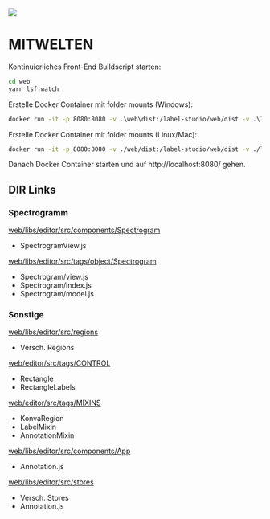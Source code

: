 <img src="https://user-images.githubusercontent.com/12534576/192582340-4c9e4401-1fe6-4dbb-95bb-fdbba5493f61.png"/>


# MITWELTEN


Kontinuierliches Front-End Buildscript starten:

```bash
cd web
yarn lsf:watch
```

Erstelle Docker Container mit folder mounts (Windows): 
```bash
docker run -it -p 8080:8080 -v .\web\dist:/label-studio/web/dist -v .\label_studio\annotation_templates:/label-studio/label_studio/annotation_templates -v .\label_studio\core\static\templates:/label-studio/label_studio/core/static/templates heartexlabs/label-studio:latest
```
Erstelle Docker Container mit folder mounts (Linux/Mac):
```bash
docker run -it -p 8080:8080 -v ./web/dist:/label-studio/web/dist -v ./label_studio/annotation_templates:/label-studio/label_studio/annotation_templates -v ./label_studio/core/static/templates:/label-studio/label_studio/core/static/templates heartexlabs/label-studio:latest
```

Danach Docker Container starten und auf http://localhost:8080/ gehen.


## DIR Links

### Spectrogramm

[web/libs/editor/src/components/Spectrogram](web/libs/editor/src/components/Spectrogram)

- SpectrogramView.js

[web/libs/editor/src/tags/object/Spectrogram](web/libs/editor/src/tags/object/Spectrogram)

- Spectrogram/view.js
- Spectrogram/index.js
- Spectrogram/model.js

### Sonstige

[web/libs/editor/src/regions](web/libs/editor/src/regions)

- Versch. Regions


[web/editor/src/tags/CONTROL](web/libs/editor/src/tags/control)

- Rectangle
- RectangleLabels

[web/editor/src/tags/MIXINS](web/libs/editor/src/tags/mixins)

- KonvaRegion
- LabelMixin
- AnnotationMixin


[web/libs/editor/src/components/App](web/libs/editor/src/components/App)

- Annotation.js

[web/libs/editor/src/stores](web/libs/editor/src/stores)

- Versch. Stores
- Annotation.js
